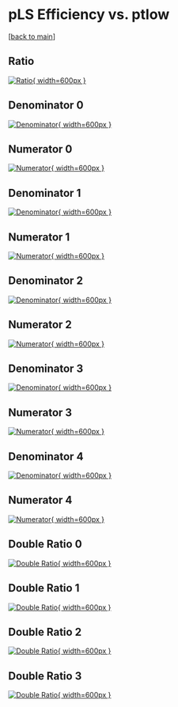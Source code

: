 # pLS Efficiency vs. ptlow

[[back to main](./)]



## Ratio

[![Ratio](../mtv/var/pLS_base_321_1_eff_ptlow.png){ width=600px }](../mtv/var/pLS_base_321_1_eff_ptlow.pdf)

## Denominator 0

[![Denominator](../mtv/den/pLS_base_321_1_eff_ptlow_den0.png){ width=600px }](../mtv/den/pLS_base_321_1_eff_ptlow_den0.pdf)

## Numerator 0

[![Numerator](../mtv/num/pLS_base_321_1_eff_ptlow_num0.png){ width=600px }](../mtv/num/pLS_base_321_1_eff_ptlow_num0.pdf)

## Denominator 1

[![Denominator](../mtv/den/pLS_base_321_1_eff_ptlow_den1.png){ width=600px }](../mtv/den/pLS_base_321_1_eff_ptlow_den1.pdf)

## Numerator 1

[![Numerator](../mtv/num/pLS_base_321_1_eff_ptlow_num1.png){ width=600px }](../mtv/num/pLS_base_321_1_eff_ptlow_num1.pdf)

## Denominator 2

[![Denominator](../mtv/den/pLS_base_321_1_eff_ptlow_den2.png){ width=600px }](../mtv/den/pLS_base_321_1_eff_ptlow_den2.pdf)

## Numerator 2

[![Numerator](../mtv/num/pLS_base_321_1_eff_ptlow_num2.png){ width=600px }](../mtv/num/pLS_base_321_1_eff_ptlow_num2.pdf)

## Denominator 3

[![Denominator](../mtv/den/pLS_base_321_1_eff_ptlow_den3.png){ width=600px }](../mtv/den/pLS_base_321_1_eff_ptlow_den3.pdf)

## Numerator 3

[![Numerator](../mtv/num/pLS_base_321_1_eff_ptlow_num3.png){ width=600px }](../mtv/num/pLS_base_321_1_eff_ptlow_num3.pdf)

## Denominator 4

[![Denominator](../mtv/den/pLS_base_321_1_eff_ptlow_den4.png){ width=600px }](../mtv/den/pLS_base_321_1_eff_ptlow_den4.pdf)

## Numerator 4

[![Numerator](../mtv/num/pLS_base_321_1_eff_ptlow_num4.png){ width=600px }](../mtv/num/pLS_base_321_1_eff_ptlow_num4.pdf)

## Double Ratio 0

[![Double Ratio](../mtv/ratio/pLS_base_321_1_eff_ptlow_ratio0.png){ width=600px }](../mtv/ratio/pLS_base_321_1_eff_ptlow_ratio0.pdf)

## Double Ratio 1

[![Double Ratio](../mtv/ratio/pLS_base_321_1_eff_ptlow_ratio1.png){ width=600px }](../mtv/ratio/pLS_base_321_1_eff_ptlow_ratio1.pdf)

## Double Ratio 2

[![Double Ratio](../mtv/ratio/pLS_base_321_1_eff_ptlow_ratio2.png){ width=600px }](../mtv/ratio/pLS_base_321_1_eff_ptlow_ratio2.pdf)

## Double Ratio 3

[![Double Ratio](../mtv/ratio/pLS_base_321_1_eff_ptlow_ratio3.png){ width=600px }](../mtv/ratio/pLS_base_321_1_eff_ptlow_ratio3.pdf)

